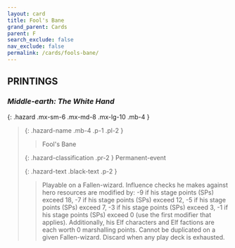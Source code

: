 ```yaml
---
layout: card
title: Fool's Bane
grand_parent: Cards
parent: F
search_exclude: false
nav_exclude: false
permalink: /cards/fools-bane/
---
```


## PRINTINGS


### _Middle-earth: The White Hand_

{: .hazard .mx-sm-6 .mx-md-8 .mx-lg-10 .mb-4 }
> {: .hazard-name .mb-4 .p-1 .pl-2 }
> > <div class="hazard-mp"></div>
> > <div class="card-name">Fool's Bane</div>
>
> {: .hazard-classification .pr-2 }
> Permanent-event
>
> {: .hazard-text .black-text .p-2 }
> > Playable on a Fallen-wizard. Influence checks he makes against hero resources are modified by: -9 if his stage points (SPs) exceed 18, -7 if his stage points (SPs) exceed 12, -5 if his stage points (SPs) exceed 7, -3 if his stage points (SPs) exceed 3, -1 if his stage points (SPs) exceed 0 (use the first modifier that applies). Additionally, his Elf characters and Elf factions are each worth 0 marshalling points. Cannot be duplicated on a given Fallen-wizard. Discard when any play deck is exhausted.  
>
